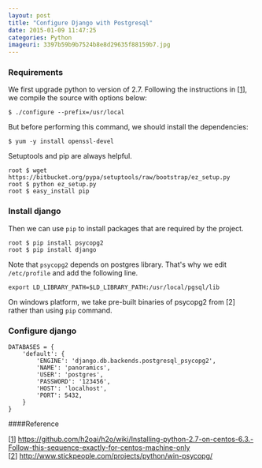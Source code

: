 ```yaml
---
layout: post
title: "Configure Django with Postgresql"
date: 2015-01-09 11:47:25
categories: Python
imageuri: 3397b59b9b7524b8e8d29635f88159b7.jpg
---
```


### Requirements

We first upgrade python to version of 2.7. Following the instructions in
[[1][python]], we compile the source with options below:

    $ ./configure --prefix=/usr/local

But before performing this command, we should install the dependencies:

    $ yum -y install openssl-devel

Setuptools and pip are always helpful.

    root $ wget https://bitbucket.org/pypa/setuptools/raw/bootstrap/ez_setup.py
    root $ python ez_setup.py
    root $ easy_install pip


### Install django

Then we can use `pip` to install packages that are required by the project.

    root $ pip install psycopg2
    root $ pip install django

Note that `psycopg2` depends on postgres library. That's why we edit
`/etc/profile` and add the following line.

    export LD_LIBRARY_PATH=$LD_LIBRARY_PATH:/usr/local/pgsql/lib

On windows platform, we take pre-built binaries of psycopg2 from [2] rather
than using `pip` command.

### Configure django

    DATABASES = {
        'default': {
            'ENGINE': 'django.db.backends.postgresql_psycopg2',
            'NAME': 'panoramics',
            'USER': 'postgres',
            'PASSWORD': '123456',
            'HOST': 'localhost',
            'PORT': 5432,
        }
    }

####Reference

[[1][python]] https://github.com/h2oai/h2o/wiki/Installing-python-2.7-on-centos-6.3.-Follow-this-sequence-exactly-for-centos-machine-only <br>
[[2][psycopg2]] http://www.stickpeople.com/projects/python/win-psycopg/

[django-setup]: https://www.digitalocean.com/community/tutorials/how-to-install-and-configure-django-with-postgres-nginx-and-gunicorn
[python]: https://github.com/h2oai/h2o/wiki/Installing-python-2.7-on-centos-6.3.-Follow-this-sequence-exactly-for-centos-machine-only
[psycopg2]: http://www.stickpeople.com/projects/python/win-psycopg/